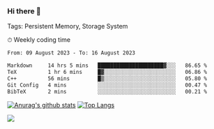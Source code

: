 ### Hi there 👋

Tags: Persistent Memory, Storage System

<!--

[![Anurag's github stats](https://github-readme-stats.vercel.app/api?username=wwyf)](https://github.com/anuraghazra/github-readme-stats)

[![Anurag's github stats](https://github-readme-stats.vercel.app/api?username=wwyf&count_private=true)](https://github.com/anuraghazra/github-readme-stats)


[![Top Langs](https://github-readme-stats.vercel.app/api/top-langs/?username=wwyf&count_private=true&&hide=jupyter%20notebook,html)](https://github.com/anuraghazra/github-readme-stats)



-->


⏱ Weekly coding time

<!--START_SECTION:waka-->

```txt
From: 09 August 2023 - To: 16 August 2023

Markdown     14 hrs 5 mins   █████████████████████▓░░░   86.65 %
TeX          1 hr 6 mins     █▓░░░░░░░░░░░░░░░░░░░░░░░   06.86 %
C++          56 mins         █▒░░░░░░░░░░░░░░░░░░░░░░░   05.80 %
Git Config   4 mins          ░░░░░░░░░░░░░░░░░░░░░░░░░   00.47 %
BibTeX       2 mins          ░░░░░░░░░░░░░░░░░░░░░░░░░   00.21 %
```

<!--END_SECTION:waka-->



[![Anurag's github stats](https://github-readme-stats.vercel.app/api?username=wwyf&count_private=true&show_icons=true&hide_border=true)](https://github.com/anuraghazra/github-readme-stats) [![Top Langs](https://github-readme-stats.vercel.app/api/top-langs/?username=wwyf&count_private=true&hide=jupyter%20notebook,html,OpenEdge%20ABL&langs_count=10&layout=compact&hide_border=true)](https://github.com/anuraghazra/github-readme-stats)

<!--

[![willianrod's wakatime stats](https://github-readme-stats.vercel.app/api/wakatime?username=wwyf)](https://github.com/anuraghazra/github-readme-stats)


-->

![](https://hit.yhype.me/github/profile?user_id=23121291)
